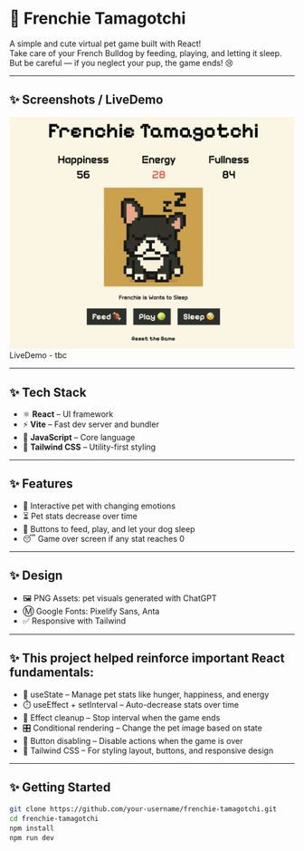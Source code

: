 # 🐶 Frenchie Tamagotchi

A simple and cute virtual pet game built with React!  
Take care of your French Bulldog by feeding, playing, and letting it sleep.  
But be careful — if you neglect your pup, the game ends! 😢

---

## ✨ Screenshots / LiveDemo

![screenshot of the game](public/screenshot-1.png)
LiveDemo - tbc

---

## ✨ Tech Stack

- ⚛️ **React** – UI framework
- ⚡ **Vite** – Fast dev server and bundler
- 🧠 **JavaScript** – Core language
- 🎨 **Tailwind CSS** – Utility-first styling

---

## ✨ Features

- 🐾 Interactive pet with changing emotions
- ⏳ Pet stats decrease over time
- 🍖 Buttons to feed, play, and let your dog sleep
- 😴 Game over screen if any stat reaches 0

---

## ✨ Design

- 🖼️ PNG Assets: pet visuals generated with ChatGPT
- Ⓜ Google Fonts: Pixelify Sans, Anta
- ✅ Responsive with Tailwind

---

## ✨ This project helped reinforce important React fundamentals:

- 🔄 useState – Manage pet stats like hunger, happiness, and energy
- ⏱️ useEffect + setInterval – Auto-decrease stats over time
- 🛑 Effect cleanup – Stop interval when the game ends
- 🎛️ Conditional rendering – Change the pet image based on state
- 🚫 Button disabling – Disable actions when the game is over
- 💅 Tailwind CSS – For styling layout, buttons, and responsive design

---

## ✨ Getting Started

```bash
git clone https://github.com/your-username/frenchie-tamagotchi.git
cd frenchie-tamagotchi
npm install
npm run dev
```

